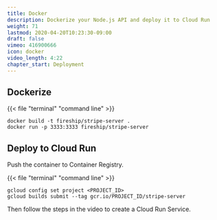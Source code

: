 ```yaml
---
title: Docker
description: Dockerize your Node.js API and deploy it to Cloud Run
weight: 71
lastmod: 2020-04-20T10:23:30-09:00
draft: false
vimeo: 416900666
icon: docker
video_length: 4:22
chapter_start: Deployment
---
```


## Dockerize

{{< file "terminal" "command line" >}}
```text
docker build -t fireship/stripe-server .
docker run -p 3333:3333 fireship/stripe-server 
```

## Deploy to Cloud Run

Push the container to Container Registry. 

{{< file "terminal" "command line" >}}
```text
gcloud config set project <PROJECT_ID>
gcloud builds submit --tag gcr.io/PROJECT_ID/stripe-server
```

Then follow the steps in the video to create a Cloud Run Service. 